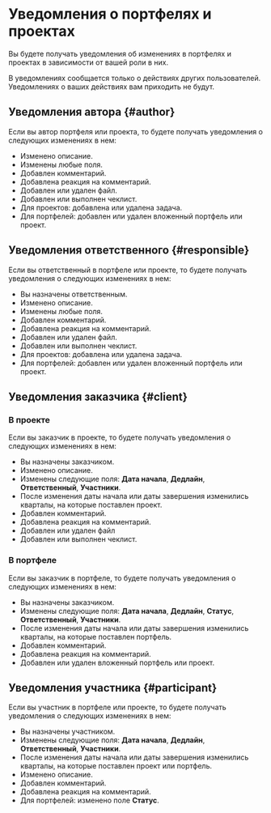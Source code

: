 # Уведомления о портфелях и проектах

Вы будете получать уведомления об изменениях в портфелях и проектах в зависимости от вашей роли в них.

В уведомлениях сообщается только о действиях других пользователей. Уведомлениях о ваших действиях вам приходить не будут.

## Уведомления автора {#author}

Если вы автор портфеля или проекта, то будете получать уведомления о следующих изменениях в нем:

* Изменено описание.
* Изменены любые поля.
* Добавлен комментарий.
* Добавлена реакция на комментарий.
* Добавлен или удален файл.
* Добавлен или выполнен чеклист.
* Для проектов: добавлена или удалена задача.
* Для портфелей: добавлен или удален вложенный портфель или проект.

## Уведомления ответственного {#responsible}

Если вы ответственный в портфеле или проекте, то будете получать уведомления о следующих изменениях в нем:

* Вы назначены ответственным.
* Изменено описание.
* Изменены любые поля.
* Добавлен комментарий.
* Добавлена реакция на комментарий.
* Добавлен или удален файл.
* Добавлен или выполнен чеклист.
* Для проектов: добавлена или удалена задача.
* Для портфелей: добавлен или удален вложенный портфель или проект.

## Уведомления заказчика {#client}

### В проекте

Если вы заказчик в проекте, то будете получать уведомления о следующих изменениях в нем:

* Вы назначены заказчиком.
* Изменено описание.
* Изменены следующие поля: **Дата начала**, **Дедлайн**, **Ответственный**, **Участники**.
* После изменения даты начала или даты завершения изменились кварталы, на которые поставлен проект.
* Добавлен комментарий.
* Добавлена реакция на комментарий.
* Добавлен или удален файл
* Добавлен или выполнен чеклист.

### В портфеле

Если вы заказчик в портфеле, то будете получать уведомления о следующих изменениях в нем:

* Вы назначены заказчиком.
* Изменены следующие поля: **Дата начала**, **Дедлайн**, **Статус**, **Ответственный**, **Участники**.
* После изменения даты начала или даты завершения изменились кварталы, на которые поставлен портфель.
* Добавлен комментарий.
* Добавлена реакция на комментарий.
* Добавлен или удален вложенный портфель или проект.

## Уведомления участника {#participant}

Если вы участник в портфеле или проекте, то будете получать уведомления о следующих изменениях в нем:

* Вы назначены участником.
* Изменены следующие поля: **Дата начала**, **Дедлайн**, **Ответственный**, **Участники**.
* После изменения даты начала или даты завершения изменились кварталы, на которые поставлен проект или портфель.
* Изменено описание.
* Добавлен комментарий.
* Добавлена реакция на комментарий.
* Для портфелей: изменено поле **Статус**.